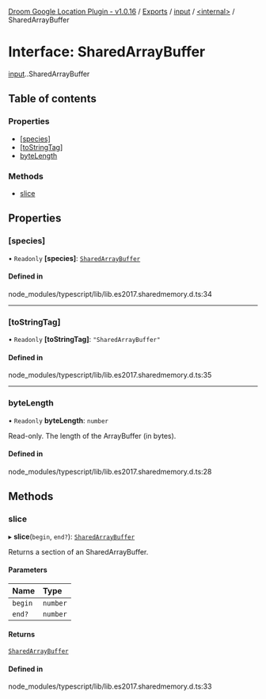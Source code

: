 [Droom Google Location Plugin - v1.0.16](../README.md) / [Exports](../modules.md) / [input](../modules/input.md) / [<internal\>](../modules/input._internal_.md) / SharedArrayBuffer

# Interface: SharedArrayBuffer

[input](../modules/input.md).[<internal>](../modules/input._internal_.md).SharedArrayBuffer

## Table of contents

### Properties

- [[species]](input._internal_.SharedArrayBuffer.md#[species])
- [[toStringTag]](input._internal_.SharedArrayBuffer.md#[tostringtag])
- [byteLength](input._internal_.SharedArrayBuffer.md#bytelength)

### Methods

- [slice](input._internal_.SharedArrayBuffer.md#slice)

## Properties

### [species]

• `Readonly` **[species]**: [`SharedArrayBuffer`](../modules/input._internal_.md#sharedarraybuffer)

#### Defined in

node_modules/typescript/lib/lib.es2017.sharedmemory.d.ts:34

___

### [toStringTag]

• `Readonly` **[toStringTag]**: ``"SharedArrayBuffer"``

#### Defined in

node_modules/typescript/lib/lib.es2017.sharedmemory.d.ts:35

___

### byteLength

• `Readonly` **byteLength**: `number`

Read-only. The length of the ArrayBuffer (in bytes).

#### Defined in

node_modules/typescript/lib/lib.es2017.sharedmemory.d.ts:28

## Methods

### slice

▸ **slice**(`begin`, `end?`): [`SharedArrayBuffer`](../modules/input._internal_.md#sharedarraybuffer)

Returns a section of an SharedArrayBuffer.

#### Parameters

| Name | Type |
| :------ | :------ |
| `begin` | `number` |
| `end?` | `number` |

#### Returns

[`SharedArrayBuffer`](../modules/input._internal_.md#sharedarraybuffer)

#### Defined in

node_modules/typescript/lib/lib.es2017.sharedmemory.d.ts:33
